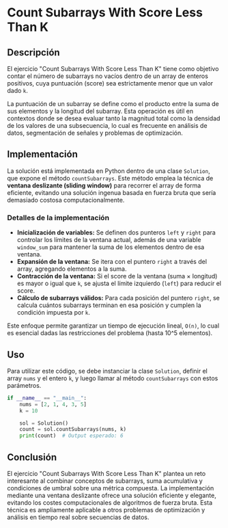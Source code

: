 # Count Subarrays With Score Less Than K

## Descripción

El ejercicio "Count Subarrays With Score Less Than K" tiene como objetivo contar el número de subarrays no vacíos dentro de un array de enteros positivos, cuya puntuación (score) sea estrictamente menor que un valor dado `k`.

La puntuación de un subarray se define como el producto entre la suma de sus elementos y la longitud del subarray. Esta operación es útil en contextos donde se desea evaluar tanto la magnitud total como la densidad de los valores de una subsecuencia, lo cual es frecuente en análisis de datos, segmentación de señales y problemas de optimización.

## Implementación

La solución está implementada en Python dentro de una clase `Solution`, que expone el método `countSubarrays`. Este método emplea la técnica de **ventana deslizante (sliding window)** para recorrer el array de forma eficiente, evitando una solución ingenua basada en fuerza bruta que sería demasiado costosa computacionalmente.

### Detalles de la implementación

- **Inicialización de variables:** Se definen dos punteros `left` y `right` para controlar los límites de la ventana actual, además de una variable `window_sum` para mantener la suma de los elementos dentro de esa ventana.
- **Expansión de la ventana:** Se itera con el puntero `right` a través del array, agregando elementos a la suma.
- **Contracción de la ventana:** Si el score de la ventana (suma × longitud) es mayor o igual que `k`, se ajusta el límite izquierdo (`left`) para reducir el score.
- **Cálculo de subarrays válidos:** Para cada posición del puntero `right`, se calcula cuántos subarrays terminan en esa posición y cumplen la condición impuesta por `k`.

Este enfoque permite garantizar un tiempo de ejecución lineal, `O(n)`, lo cual es esencial dadas las restricciones del problema (hasta 10^5 elementos).

## Uso

Para utilizar este código, se debe instanciar la clase `Solution`, definir el array `nums` y el entero `k`, y luego llamar al método `countSubarrays` con estos parámetros.

```python
if __name__ == "__main__":
    nums = [2, 1, 4, 3, 5]
    k = 10

    sol = Solution()
    count = sol.countSubarrays(nums, k)
    print(count)  # Output esperado: 6
```

## Conclusión

El ejercicio "Count Subarrays With Score Less Than K" plantea un reto interesante al combinar conceptos de subarrays, suma acumulativa y condiciones de umbral sobre una métrica compuesta. La implementación mediante una ventana deslizante ofrece una solución eficiente y elegante, evitando los costes computacionales de algoritmos de fuerza bruta. Esta técnica es ampliamente aplicable a otros problemas de optimización y análisis en tiempo real sobre secuencias de datos.
